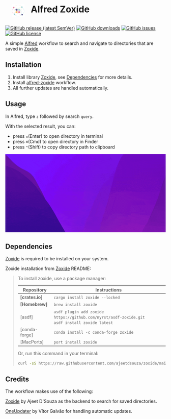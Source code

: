 <!--suppress HtmlDeprecatedAttribute -->
<div style="display: flex;">
<img src="images/icon.png" align="left" style="margin: 40px 20px 0; width: 40px; height: 40px;" alt="Logo"/>
<h1>Alfred Zoxide</h1>
</div>

[![GitHub release (latest SemVer)](https://img.shields.io/github/v/release/yihou/alfred-zoxide?sort=semver&style=flat-square)](https://github.com/yihou/alfred-zoxide/releases)
[![GitHub downloads](https://img.shields.io/github/downloads/yihou/alfred-zoxide/total?style=flat-square)](https://github.com/yihou/alfred-zoxide/releases/latest/download/NightShift.alfredworkflow)
[![GitHub issues](https://img.shields.io/github/issues/yihou/alfred-zoxide?style=flat-square)](https://github.com/yihou/alfred-zoxide/issues)
[![GitHub license](https://img.shields.io/github/license/yihou/alfred-zoxide?style=flat-square)](https://github.com/yihou/alfred-zoxide/blob/master/LICENSE)

A simple [Alfred][1] workflow to search and navigate to directories that are saved in [Zoxide][2].

## Installation
1. Install library [Zoxide][2], see [Dependencies](#dependencies) for more details.
2. Install [alfred-zoxide][3] workflow.
3. All further updates are handled automatically.

## Usage
In Alfred, type `z` followed by search `query`. 

With the selected result, you can:
- press `⌅`(Enter) to open directory in terminal
- press `⌘`(Cmd) to open directory in Finder
- press `⌃`(Shift) to copy directory path to clipboard

<p>
  <img src="images/demo.gif" alt="demo.gif">
</p>

## Dependencies
[Zoxide][2] is required to be installed on your system.

Zoxide installation from [Zoxide][2] README:

> To install zoxide, use a package manager:
>
> | Repository      | Instructions                                                                                          |
> |-----------------|-------------------------------------------------------------------------------------------------------|
> | **[crates.io]** | `cargo install zoxide --locked`                                                                       |
> | **[Homebrew]**  | `brew install zoxide`                                                                                 |
> | [asdf]          | `asdf plugin add zoxide https://github.com/nyrst/asdf-zoxide.git` <br /> `asdf install zoxide latest` |
> | [conda-forge]   | `conda install -c conda-forge zoxide`                                                                 |
> | [MacPorts]      | `port install zoxide`                                                                                 |
>
> Or, run this command in your terminal:
>
> ```sh
> curl -sS https://raw.githubusercontent.com/ajeetdsouza/zoxide/main/install.sh | bash
> ```


## Credits

The workflow makes use of the following:

[Zoxide][2] by Ajeet D'Souza as the backend to search for saved directories.

[OneUpdater][4] by Vítor Galvão for handling automatic updates.


[1]: https://www.alfredapp.com/
[2]: https://github.com/ajeetdsouza/zoxide
[3]: https://github.com/yihou/alfred-zoxide
[4]: https://github.com/vitorgalvao/alfred-workflows/tree/master/OneUpdater
